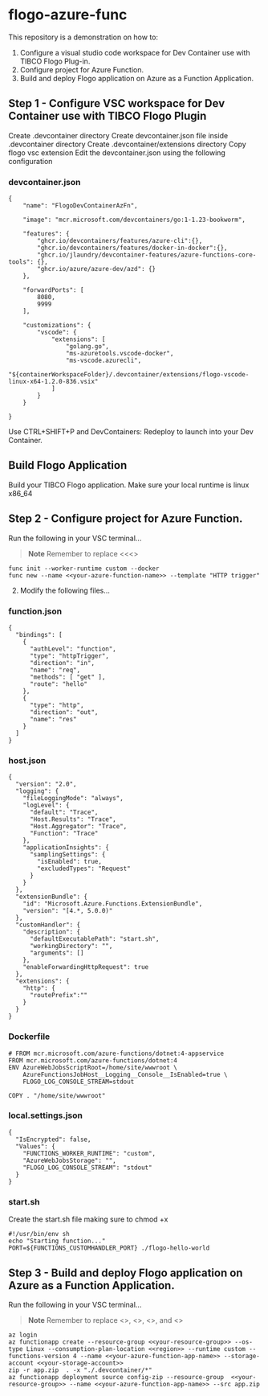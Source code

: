 # flogo-azure-func

This repository is a demonstration on how to:

1. Configure a visual studio code workspace for Dev Container use with TIBCO Flogo Plug-in.
2. Configure project for Azure Function.
3. Build and deploy Flogo application on Azure as a Function Application.


## Step 1 - Configure VSC workspace for Dev Container use with TIBCO Flogo Plugin

Create .devcontainer directory
Create devcontainer.json file inside .devcontainer directory
Create .devcontainer/extensions directory
Copy flogo vsc extension 
Edit the devcontainer.json using the following configuration

### devcontainer.json

```
{
    "name": "FlogoDevContainerAzFn",

    "image": "mcr.microsoft.com/devcontainers/go:1-1.23-bookworm",

    "features": {
        "ghcr.io/devcontainers/features/azure-cli":{},
        "ghcr.io/devcontainers/features/docker-in-docker":{},
        "ghcr.io/jlaundry/devcontainer-features/azure-functions-core-tools": {},
        "ghcr.io/azure/azure-dev/azd": {}
    },
    
    "forwardPorts": [
        8080,
        9999
    ],
    
    "customizations": {
        "vscode": {
            "extensions": [
                "golang.go",
                "ms-azuretools.vscode-docker",
                "ms-vscode.azurecli",
                "${containerWorkspaceFolder}/.devcontainer/extensions/flogo-vscode-linux-x64-1.2.0-836.vsix"
            ]
        }
    }

}
```

Use CTRL+SHIFT+P and DevContainers: Redeploy to launch into your Dev Container.



## Build Flogo Application

Build your TIBCO Flogo application.
Make sure your local runtime is linux x86_64



## Step 2 - Configure project for Azure Function. 

Run the following in your VSC terminal...

> **Note** Remember to replace <<<<your-azure-function-name>>

```
func init --worker-runtime custom --docker
func new --name <<your-azure-function-name>> --template "HTTP trigger"
```

2. Modify the following files...
   
### function.json

```
{
  "bindings": [
    {
      "authLevel": "function",
      "type": "httpTrigger",
      "direction": "in",
      "name": "req",
      "methods": [ "get" ],
      "route": "hello"
    },
    {
      "type": "http",
      "direction": "out",
      "name": "res"
    }
  ]
}
```

### host.json

```
{
  "version": "2.0",
  "logging": {
    "fileLoggingMode": "always",
    "logLevel": {
      "default": "Trace",
      "Host.Results": "Trace",
      "Host.Aggregator": "Trace",
      "Function": "Trace"
    },
    "applicationInsights": {
      "samplingSettings": {
        "isEnabled": true,
        "excludedTypes": "Request"
      }
    }
  },
  "extensionBundle": {
    "id": "Microsoft.Azure.Functions.ExtensionBundle",
    "version": "[4.*, 5.0.0)"
  },
  "customHandler": {
    "description": {
      "defaultExecutablePath": "start.sh",
      "workingDirectory": "",
      "arguments": []
    },
    "enableForwardingHttpRequest": true
  },
  "extensions": {
    "http": {
      "routePrefix":""
    }
  }
}
```

### Dockerfile

```
# FROM mcr.microsoft.com/azure-functions/dotnet:4-appservice 
FROM mcr.microsoft.com/azure-functions/dotnet:4
ENV AzureWebJobsScriptRoot=/home/site/wwwroot \
    AzureFunctionsJobHost__Logging__Console__IsEnabled=true \
    FLOGO_LOG_CONSOLE_STREAM=stdout

COPY . "/home/site/wwwroot"
```

### local.settings.json

```
{
  "IsEncrypted": false,
  "Values": {
    "FUNCTIONS_WORKER_RUNTIME": "custom",
    "AzureWebJobsStorage": "",
    "FLOGO_LOG_CONSOLE_STREAM": "stdout"
  }
}
```


### start.sh

Create the start.sh file making sure to chmod +x

```
#!/usr/bin/env sh
echo "Starting function..."
PORT=${FUNCTIONS_CUSTOMHANDLER_PORT} ./flogo-hello-world
```


## Step 3 - Build and deploy Flogo application on Azure as a Function Application.

Run the following in your VSC terminal...

> **Note** Remember to replace <<your-azure-function-app-name>>,  <<region>>, <<your-resource-group>>, and <<your-storage-account>>


```
az login
az functionapp create --resource-group <<your-resource-group>> --os-type Linux --consumption-plan-location <<region>> --runtime custom --functions-version 4 --name <<your-azure-function-app-name>> --storage-account <<your-storage-account>>
zip -r app.zip  . -x "./.devcontainer/*"
az functionapp deployment source config-zip --resource-group  <<your-resource-group>> --name <<your-azure-function-app-name>> --src app.zip
```
